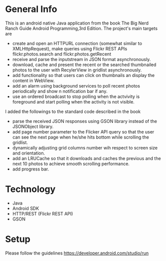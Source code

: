 # General Info
This is an android native Java application from the book The Big Nerd Ranch Guide Android Programming,3rd Edition. The project's main targets are
- create and open an HTTPURL connection (somewhat similar to XMLHttpRequest), make queries using Flickr REST APIs flickr.photos.search and flickr.photos.getRecent
- receive and parse the inputstream in JSON format asynchronously.
- download, cache and present the recent  or the searched thumbnailed photos to the user with RecylerView in gridlist asynchronously.
- add functionality so that users can click on thumbnails an display the content in WebView.
- add an alarm using background services to poll recent photos periodically and show n notification bar if any.
- use an ordered broadcast to stop polling when the actvivity is foreground and start polling when the activity is not visible.

I added the followings to the standard code described in the book
- parse the received JSON responses using GSON library instead of the JSONObject library.
- add page number parameter to the Flicker API query so that the user can see the next page when he/she hits bottom while scrolling the gridlist.
- dynamically adjusting grid columns number wih respect to screen size and orientation.
- add an LRUCache so that it downloads and caches the previous and the next 10 photos to achieve smooth scrolling performance.
- add progress bar.

# Technology
- Java
- Android SDK
- HTTP/REST (Flickr REST API)
- GSON

# Setup
Please follow the guidelines 
https://developer.android.com/studio/run





